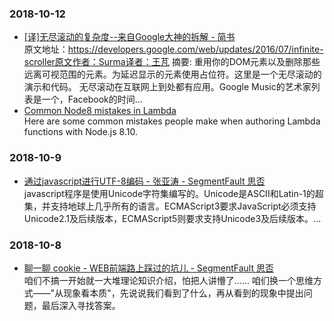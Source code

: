 ### 2018-10-12 <br/>
+ [[译]无尽滚动的复杂度--来自Google大神的拆解 - 简书](https://www.jianshu.com/p/4e16b4211d84) <br/>
    原文地址：https://developers.google.com/web/updates/2016/07/infinite-scroller原文作者：Surma译者：王芃 摘要: 重用你的DOM元素以及删除那些远离可视范围的元素。为延迟显示的元素使用占位符。这里是一个无尽滚动的演示和代码。 无尽滚动在互联网上到处都有应用。Google Music的艺术家列表是一个，Facebook的时间... <br/>
+ [Common Node8 mistakes in Lambda](https://serverless.com/blog/common-node8-mistakes-in-lambda/) <br/>
    Here are some common mistakes people make when authoring Lambda functions with Node.js 8.10. <br/>
### 2018-10-9 <br/>
+ [通过javascript进行UTF-8编码 - 张亚涛 - SegmentFault 思否](https://segmentfault.com/a/1190000005794963) <br/>
    javascript程序是使用Unicode字符集编写的。Unicode是ASCII和Latin-1的超集，并支持地球上几乎所有的语言。ECMAScript3要求JavaScript必须支持Unicode2.1及后续版本，ECMAScript5则要求支持Unicode3及后续版本。... <br/>
### 2018-10-8 <br/>
+ [聊一聊 cookie - WEB前端路上踩过的坑儿 - SegmentFault 思否](https://segmentfault.com/a/1190000004556040) <br/>
    咱们不搞一开始就一大堆理论知识介绍，怕把人讲懵了...... 咱们换一个思维方式——"从现象看本质"，先说说我们看到了什么，再从看到的现象中提出问题，最后深入寻找答案。 <br/>